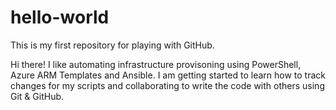 # hello-world
This is my first repository for playing with GitHub.

Hi there!
I like automating infrastructure provisoning using PowerShell, Azure ARM Templates and Ansible. I am getting started to learn how to track changes for my scripts and collaborating to write the code with others using Git & GitHub.
